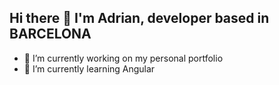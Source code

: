 ## Hi there 👋 I'm Adrian, developer based in BARCELONA

- 🔭 I’m currently working on my personal portfolio
- 🌱 I’m currently learning Angular

